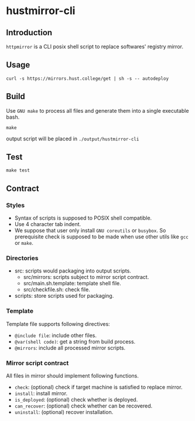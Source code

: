 # hustmirror-cli

## Introduction

`httpmirror` is a CLI posix shell script to replace softwares'
registry mirror.

## Usage
```
curl -s https://mirrors.hust.college/get | sh -s -- autodeploy
```

## Build
Use `GNU make` to process all files and generate them
into a single executable bash.
```shell
make
```

output script will be placed in `./output/hustmirror-cli`

## Test
```shell
make test
```

## Contract

### Styles
- Syntax of scripts is supposed to POSIX shell compatible.
- Use 4 character tab indent.
- We suppose that user only install `GNU coreutils` or `busybox`.
    So prerequisite check is supposed to be made when use other
    utils like `gcc` or `make`.

### Directories
- src: scripts would packaging into output scripts.
    - src/mirrors: scripts subject to mirror script contract.
    - src/main.sh.template: template shell file.
    - src/checkfile.sh: check file.
- scripts: store scripts used for packaging.

### Template
Template file supports following directives:
- `@include file`: include other files.
- `@var(shell code)`: get a string from build process.
- `@mirrors`: include all processed mirror scripts.

### Mirror script contract
All files in mirror should implement following functions.
- `check`: (optional) check if target machine is satisfied to replace mirror.
- `install`: install mirror.
- `is_deployed`: (optional) check whether is deployed.
- `can_recover`: (optional) check whether can be recovered.
- `uninstall`: (optional) recover installation.
